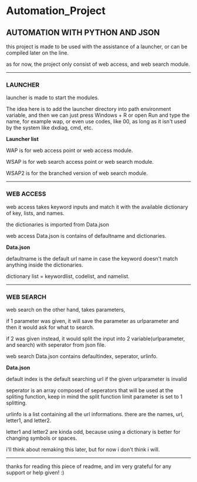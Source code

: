 # Automation_Project

## AUTOMATION WITH PYTHON AND JSON

this project is made to be used with the assistance of a launcher, or can be compiled later on the line.

as for now, the project only consist of web access, and web search module.

__________________
### LAUNCHER
launcher is made to start the modules.

The idea here is to add the launcher directory into path environment variable,
and then we can just press Windows + R or open Run and type the name, for example wap, or even use codes, like 00, as long as it isn't used by the system like dxdiag, cmd, etc.

__Launcher list__

WAP is for web access point or web access module.

WSAP is for web search access point or web search module.

WSAP2 is for the branched version of web search module.

__________________
### WEB ACCESS
web access takes keyword inputs and match it with the available dictionary of key, lists, and names.

the dictionaries is imported from Data.json

web access Data.json is contains of defaultname and dictionaries.

__Data.json__

defaultname is the default url name in case the keyword doesn't match anything inside the dictionaries.

dictionary list = keywordlist, codelist, and namelist.


_______________
### WEB SEARCH
web search on the other hand, takes parameters, 

if 1 parameter was given, it will save the parameter as urlparameter and then it would ask for what to search.

if 2 was given instead, it would split the input into 2 variable(urlparameter, and search) with seperator from json file.

web search Data.json contains defaultindex, seperator, urlinfo.

__Data.json__

default index is the default searching url if the given urlparameter is invalid

seperator is an array composed of seperators that will be used at the spliting function, keep in mind the split function limit parameter is set to 1 splitting.

urlinfo is a list containing all the url informations. there are the names, url, letter1, and letter2.

  letter1 and letter2 are kinda odd, because using a dictionary is better for changing symbols or spaces. 
  
  i'll think about remaking this later, but for now i don't think i will.
_______________________

thanks for reading this piece of readme, and im very grateful for any support or help given! :)
